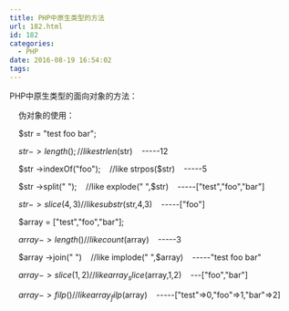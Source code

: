 ```yaml
---
title: PHP中原生类型的方法
url: 182.html
id: 182
categories:
  - PHP
date: 2016-08-19 16:54:02
tags:
---
```


PHP中原生类型的面向对象的方法：

    伪对象的使用：

    $str = "test foo bar";

    $str ->length();    // like strlen($str)    -----12

    $str ->indexOf("foo");    //like strpos($str)    -----5

    $str ->split(" ");    //like explode(" ",$str)    -----\["test","foo","bar"\]

    $str ->slice(4,3)    //like substr($str,4,3)    -----\["foo"\]

  

  

    $array = \["test","foo","bar"\];

    $array ->length()    //like count($array)    -----3

    $array ->join(" ")    //like implode(" ",$array)    -----"test foo bar"

    $array ->slice(1,2)    //like array_slice($array,1,2)    ---\["foo","bar"\]

    $array ->filp()    //like array_filp($array)    -----\["test"=>0,"foo"=>1,"bar"=>2\]